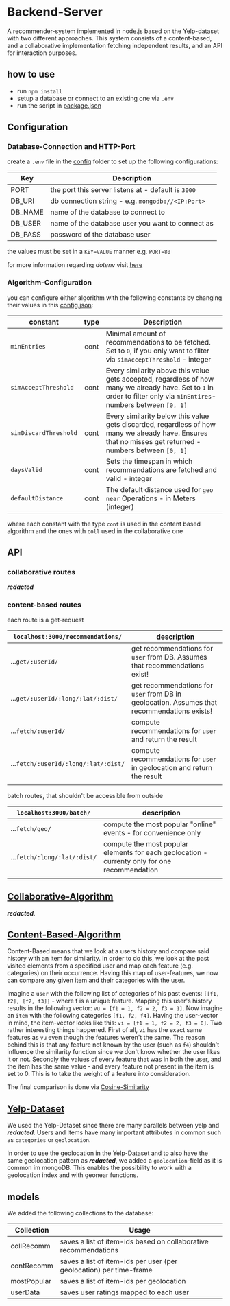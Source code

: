 # Backend-Server

A recommender-system implemented in node.js based on the Yelp-dataset with two different approaches.
This system consists of a content-based, and a collaborative implementation fetching independent results,
and an API for interaction purposes.

## how to use 
- run `npm install`
- setup a database or connect to an existing one via `.env`
- run the script in [package.json](./package.json)

## Configuration

### Database-Connection and HTTP-Port

create a `.env` file in the [config](./config) folder to set up the following configurations:

| Key     | Description                                         |
|---------|-----------------------------------------------------| 
| PORT    | the port this server listens at - default is `3000` |
| DB_URI  | db connection string - e.g. `mongodb://<IP:Port>`   |
| DB_NAME | name of the database to connect to                  |
| DB_USER | name of the database user you want to connect as    |
| DB_PASS | password of the database user                       |

the values must be set in a `KEY=VALUE` manner e.g. `PORT=80`

for more information regarding _dotenv_ visit [here](https://github.com/motdotla/dotenv#dotenv)

### Algorithm-Configuration

you can configure either algorithm with the following constants by changing their values in this [config.json](./config/config.json):

| constant                 | type | Description                                         
|--------------------------|:----:|------------ 
| `minEntries`             | cont | Minimal amount of recommendations to be fetched. Set to `0`, if you only want to filter via `simAcceptThreshold` - integer
| `simAcceptThreshold`     | cont | Every similarity above this value gets accepted, regardless of how many we already have. Set to `1` in order to filter only via `minEntires`- numbers between `[0, 1]`
| `simDiscardThreshold`    | cont | Every similarity below this value gets discarded, regardless of how many we already have. Ensures that no misses get returned - numbers between `[0, 1]`
| `daysValid`              | cont | Sets the timespan in which recommendations are fetched and valid - integer
| `defaultDistance`        | cont | The default distance used for `geo near` Operations - in Meters (integer)                                           

where each constant with the type `cont` is used in the content based algorithm and the ones with `coll` used in the collaborative one

## API

### collaborative routes
***redacted***

### content-based routes

each route is a get-request

| `localhost:3000/recommendations/`    | description
|--------------------------------------|-------------------------------------
| ...`get/:userId/`                    | get recommendations for `user` from DB. Assumes that recommendations exist!
| ...`get/:userId/:long/:lat/:dist/`   | get recommendations for `user` from DB in geolocation. Assumes that recommendations exists!
| ...`fetch/:userId/`                  | compute recommendations for `user` and return the result
| ...`fetch/:userId/:long/:lat/:dist/` | compute recommendations for `user` in geolocation and return the result
|                                      |

batch routes, that shouldn't be accessible from outside

| `localhost:3000/batch/`              | description
|--------------------------------------|-------------------------------------
| ...`fetch/geo/`                      | compute the most popular "online" events - for convenience only 
| ...`fetch/:long/:lat/:dist/`         | compute the most popular elements for each geolocation - currenty only for one recommendation
|                                      |

## [Collaborative-Algorithm](./services/collaborative.js)
***redacted***.

## [Content-Based-Algorithm](./services/contentBased.js)
Content-Based means that we look at a users history and compare said history with an item for similarity. In order
to do this, we look at the past visited elements from a specified user and map each feature (e.g. categories) on their
occurrence. Having this map of user-features, we now can compare any given item and their categories with the user.

Imagine a `user` with the following list of categories of his past events: `[[f1, f2], [f2, f3]]` - where f is a unique feature.
Mapping this user's history results in the following vector: `vu = [f1 = 1, f2 = 2, f3 = 1]`.
Now imagine an `item` with the following categories `[f1, f2, f4]`. Having the user-vector in mind, the item-vector
looks like this: `vi = [f1 = 1, f2 = 2, f3 = 0]`. Two rather interesting things happened. First of all, `vi` has the exact
same features as `vu` even though the features weren't the same. The reason behind this is that any feature not known by the
user (such as `f4`) shouldn't influence the similarity function since we don't know whether the user likes it or not. Secondly
the values of every feature that was in both the user, and the item has the same value - and every feature not present in
the item is set to 0. This is to take the weight of a feature into consideration.

The final comparison is done via [Cosine-Similarity](https://en.wikipedia.org/wiki/Cosine_similarity)

## [Yelp-Dataset](https://www.yelp.com/dataset)
We used the Yelp-Dataset since there are many parallels between yelp and ***redacted***. Users and Items have many important 
attributes in common such as `categories` or `geolocation`.

In order to use the geolocation in the Yelp-Dataset and to also have the same geolocation pattern as ***redacted***, we added 
a `geolocation`-field as it is common im mongoDB. This enables the possibility to work with a geolocation index and with
geonear functions.

## models
We added the following collections to the database:

| Collection  | Usage
|-------------|-------------------------
| collRecomm  | saves a list of item-ids based on collaborative recommendations
| contRecomm  | saves a list of item-ids per user (per geolocation) per time-frame
| mostPopular | saves a list of item-ids per geolocation
| userData    | saves user ratings mapped to each user
